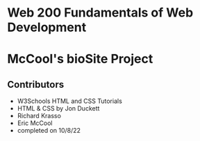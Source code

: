 # Web 200 Fundamentals of Web Development
# McCool's bioSite Project
## Contributors
* W3Schools HTML and CSS Tutorials
* HTML & CSS by Jon Duckett
* Richard Krasso
* Eric McCool
* completed on 10/8/22 